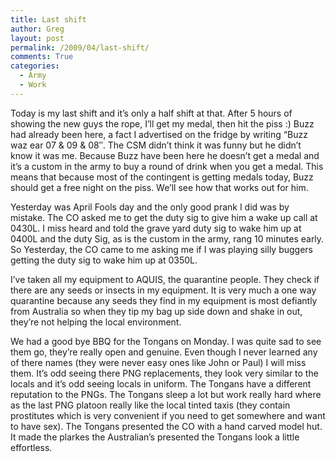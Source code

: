 ```yaml
---
title: Last shift
author: Greg
layout: post
permalink: /2009/04/last-shift/
comments: True
categories:
  - Army
  - Work
---
```

Today is my last shift and it&#8217;s only a half shift at that. After 5 hours of showing the new guys the rope, I&#8217;ll get my medal, then hit the piss :) Buzz had already been here, a fact I advertised on the fridge by writing &#8220;Buzz waz ear 07 & 09 & 08&#8243;. The CSM didn&#8217;t think it was funny but he didn&#8217;t know it was me. Because Buzz have been here he doesn&#8217;t get a medal and it&#8217;s a custom in the army to buy a round of drink when you get a medal. This means that because most of the contingent is getting medals today, Buzz should get a free night on the piss. We&#8217;ll see how that works out for him.

Yesterday was April Fools day and the only good prank I did was by mistake. The CO asked me to get the duty sig to give him a wake up call at 0430L. I miss heard and told the grave yard duty sig to wake him up at 0400L and the duty Sig, as is the custom in the army, rang 10 minutes early. So Yesterday, the CO came to me asking me if I was playing silly buggers getting the duty sig to wake him up at 0350L.

I&#8217;ve taken all my equipment to AQUIS, the quarantine people. They check if there are any seeds or insects in my equipment. It is very much a one way quarantine because any seeds they find in my equipment is most defiantly from Australia so when they tip my bag up side down and shake in out, they&#8217;re not helping the local environment.

We had a good bye BBQ for the Tongans on Monday. I was quite sad to see them go, they&#8217;re really open and genuine. Even though I never learned any of there names (they were never easy ones like John or Paul) I will miss them. It&#8217;s odd seeing there PNG replacements, they look very similar to the locals and it&#8217;s odd seeing locals in uniform. The Tongans have a different reputation to the PNGs. The Tongans sleep a lot but work really hard where as the last PNG platoon really like the local tinted taxis (they contain prostitutes which is very convenient if you need to get somewhere and want to have sex). The Tongans presented the CO with a hand carved model hut. It made the plarkes the Australian&#8217;s presented the Tongans look a little effortless.
